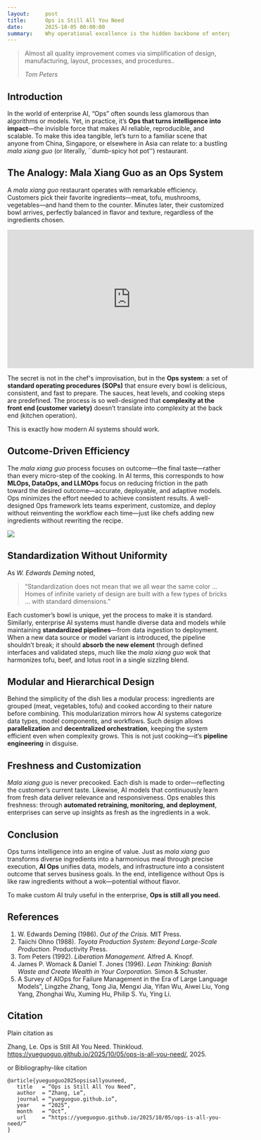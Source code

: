 ```yaml
---
layout:     post
title:      Ops is Still All You Need
date:       2025-10-05 00:00:00
summary:    Why operational excellence is the hidden backbone of enterprise AI
---
```


<blockquote>
  <p>Almost all quality improvement comes via simplification of design, manufacturing, layout, processes, and procedures..</p>
  <footer><cite title="Tom Peters">Tom Peters</cite></footer>
</blockquote>

## Introduction

In the world of enterprise AI, “Ops” often sounds less glamorous than algorithms
or models. Yet, in practice, it’s **Ops that turns intelligence into
impact**—the invisible force that makes AI reliable, reproducible, and scalable.
To make this idea tangible, let’s turn to a familiar scene that anyone from
China, Singapore, or elsewhere in Asia can relate to: a bustling *mala xiang
guo* (or literally, ``dumb-spicy hot pot'') restaurant.

## The Analogy: Mala Xiang Guo as an Ops System

A *mala xiang guo* restaurant operates with remarkable efficiency. Customers
pick their favorite ingredients—meat, tofu, mushrooms, vegetables—and hand them
to the counter. Minutes later, their customized bowl arrives, perfectly balanced
in flavor and texture, regardless of the ingredients chosen.  

<iframe width="560" height="315" src="https://www.youtube.com/watch?v=Ztd94OgON5o" title="YouTube video player" frameborder="0" allow="accelerometer; autoplay; clipboard-write; encrypted-media; gyroscope; picture-in-picture; web-share" referrerpolicy="strict-origin-when-cross-origin" allowfullscreen></iframe>

The secret is not in the chef's improvisation, but in the **Ops system**: a set
of **standard operating procedures (SOPs)** that ensure every bowl is delicious,
consistent, and fast to prepare. The sauces, heat levels, and cooking steps are
predefined. The process is so well-designed that **complexity at the front end
(customer variety)** doesn’t translate into complexity at the back end (kitchen
operation).  

This is exactly how modern AI systems should work.

## Outcome-Driven Efficiency

The *mala xiang guo* process focuses on outcome—the final taste—rather than
every micro-step of the cooking. In AI terms, this corresponds to how **MLOps,
DataOps, and LLMOps** focus on reducing friction in the path toward the desired
outcome—accurate, deployable, and adaptive models. Ops minimizes the effort
needed to achieve consistent results. A well-designed Ops framework lets teams
experiment, customize, and deploy without reinventing the workflow each
time—just like chefs adding new ingredients without rewriting the recipe.

![](/assets/images/aiops.png)

## Standardization Without Uniformity

As *W. Edwards Deming* noted,  
> “Standardization does not mean that we all wear the same color … Homes of
> infinite variety of design are built with a few types of bricks … with
> standard dimensions.”

Each customer’s bowl is unique, yet the process to make it is standard.  
Similarly, enterprise AI systems must handle diverse data and models while
maintaining **standardized pipelines**—from data ingestion to deployment. When
a new data source or model variant is introduced, the pipeline shouldn’t break;
it should **absorb the new element** through defined interfaces and validated
steps, much like the *mala xiang guo* wok that harmonizes tofu, beef, and lotus
root in a single sizzling blend.

## Modular and Hierarchical Design

Behind the simplicity of the dish lies a modular process: ingredients are
grouped (meat, vegetables, tofu) and cooked according to their nature before
combining. This modularization mirrors how AI systems categorize data types,
model components, and workflows. Such design allows **parallelization** and
**decentralized orchestration**, keeping the system efficient even when
complexity grows. This is not just cooking—it’s **pipeline engineering** in
disguise.

## Freshness and Customization

*Mala xiang guo* is never precooked. Each dish is made to order—reflecting the
customer’s current taste. Likewise, AI models that continuously learn from fresh
data deliver relevance and responsiveness. Ops enables this freshness: through
**automated retraining, monitoring, and deployment**, enterprises can serve up
insights as fresh as the ingredients in a wok.

## Conclusion

Ops turns intelligence into an engine of value. Just as *mala xiang guo*
transforms diverse ingredients into a harmonious meal through precise execution,
**AI Ops** unifies data, models, and infrastructure into a consistent outcome
that serves business goals. In the end, intelligence without Ops is like raw
ingredients without a wok—potential without flavor.  

To make custom AI truly useful in the enterprise, **Ops is still all you need.**

## References

1. W. Edwards Deming (1986). *Out of the Crisis.* MIT Press.  
2. Taiichi Ohno (1988). *Toyota Production System: Beyond Large-Scale
   Production.* Productivity Press.  
3. Tom Peters (1992). *Liberation Management.* Alfred A. Knopf.  
4. James P. Womack & Daniel T. Jones (1996). *Lean Thinking: Banish Waste and
   Create Wealth in Your Corporation.* Simon & Schuster.  
5. A Survey of AIOps for Failure Management in the Era of Large Language
Models”, Lingzhe Zhang, Tong Jia, Mengxi Jia, Yifan Wu, Aiwei Liu, Yong Yang,
Zhonghai Wu, Xuming Hu, Philip S. Yu, Ying Li.

## Citation

Plain citation as

Zhang, Le. Ops is Still All You Need. Thinkloud.
https://yueguoguo.github.io/2025/10/05/ops-is-all-you-need/, 2025.

or Bibliography-like citation

```
@article{yueguoguo2025opsisallyouneed,
   title   = “Ops is Still All You Need”,
   author  = “Zhang, Le”,
   journal = “yueguoguo.github.io”,
   year    = “2025”,
   month   = “Oct”,
   url     = “https://yueguoguo.github.io/2025/10/05/ops-is-all-you-need/”
}
```